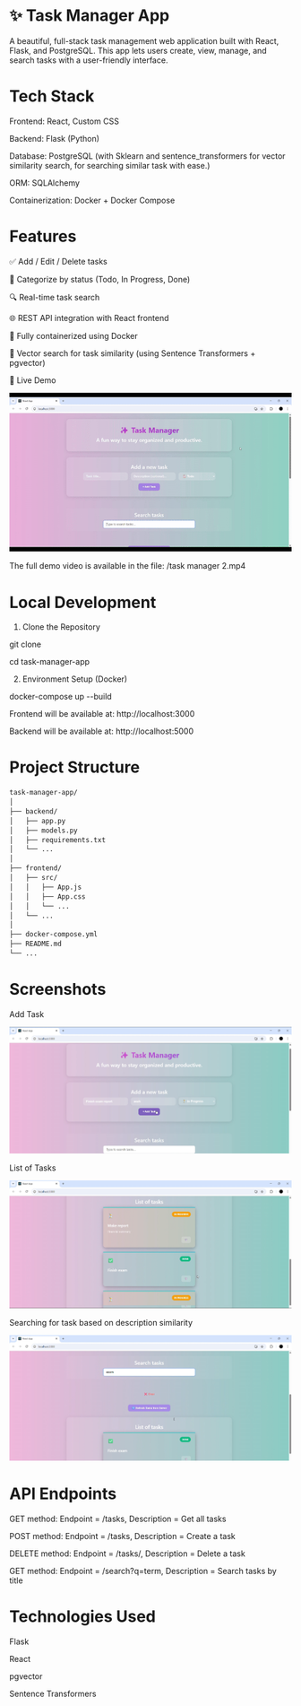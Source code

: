 # ✨ Task Manager App
A beautiful, full-stack task management web application built with React, Flask, and PostgreSQL. This app lets users create, view, manage, and search tasks with a user-friendly interface.


# Tech Stack
Frontend: React, Custom CSS

Backend: Flask (Python)

Database: PostgreSQL (with Sklearn and sentence_transformers for vector similarity search, for searching similar task with ease.)

ORM: SQLAlchemy

Containerization: Docker + Docker Compose

# Features
✅ Add / Edit / Delete tasks

📂 Categorize by status (Todo, In Progress, Done)

🔍 Real-time task search

🌐 REST API integration with React frontend

🐳 Fully containerized using Docker

🧠 Vector search for task similarity (using Sentence Transformers + pgvector)

🚀 Live Demo

![Demo](taskmanager2-gif.gif)

The full demo video is available in the file: /task manager 2.mp4


# Local Development
1. Clone the Repository

  git clone <link to this repo>

  cd task-manager-app

2. Environment Setup (Docker)

  docker-compose up --build
  
  Frontend will be available at: http://localhost:3000
  
  Backend will be available at: http://localhost:5000

# Project Structure

```bash
task-manager-app/
│
├── backend/
│   ├── app.py
│   ├── models.py
│   ├── requirements.txt
│   └── ...
│
├── frontend/
│   ├── src/
│   │   ├── App.js
│   │   ├── App.css
│   │   └── ...
│   └── ...
│
├── docker-compose.yml
├── README.md
└── ...
```

# Screenshots

Add Task

![Add Task](dd.png)

List of Tasks

![List of Tasks](list.png)

Searching for task based on description similarity

![Searching for task based on description similarity](search.png)

# API Endpoints
GET method: Endpoint =	/tasks, Description = Get all tasks

POST method: Endpoint =		/tasks, Description = 	Create a task

DELETE method: Endpoint =		/tasks/<id>, Description = 	Delete a task

GET method: Endpoint =	/search?q=term, Description = 	Search tasks by title

# Technologies Used
Flask

React

pgvector

Sentence Transformers
